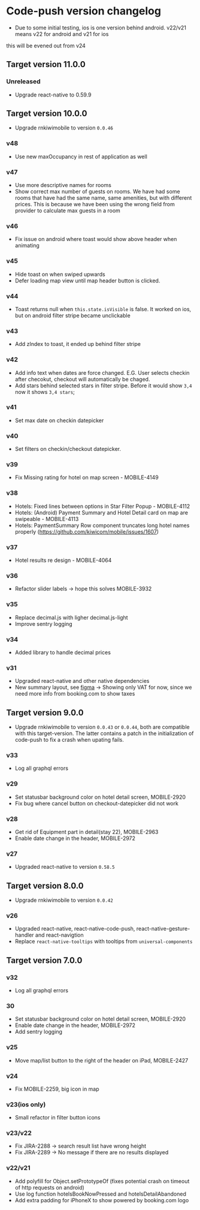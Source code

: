 # Code-push version changelog

- Due to some initial testing, ios is one version behind android.
v22/v21 means v22 for android and v21 for ios

this will be evened out from v24

## Target version 11.0.0

### Unreleased

- Upgrade react-native to 0.59.9

## Target version 10.0.0

- Upgrade rnkiwimobile to version `0.0.46`

### v48

- Use new maxOccupancy in rest of application as well

### v47

- Use more descriptive names for rooms
- Show correct max number of guests on rooms. We have had some rooms that have had the same name, same amenities, but with different prices. This is because we have been using the wrong field from provider to calculate max guests in a room

### v46

- Fix issue on android where toast would show above header when animating

### v45

- Hide toast on when swiped upwards
- Defer loading map view until map header button is clicked. 

### v44

- Toast returns null when `this.state.isVisible` is false. It worked on ios, but on android filter stripe became unclickable

### v43

- Add zIndex to toast, it ended up behind filter stripe

### v42

- Add info text when dates are force changed. E.G. User selects checkin after checokut, checkout will automatically be chaged.
- Add stars behind selected stars in filter stripe. Before it would show `3,4` now it shows `3,4 stars`;

### v41

- Set max date on checkin datepicker

### v40 

- Set filters on checkin/checkout datepicker. 

### v39
- Fix Missing rating for hotel on map screen - MOBILE-4149

### v38

- Hotels: Fixed lines between options in Star Filter Popup - MOBILE-4112
- Hotels: (Android) Payment Summary and Hotel Detail card on map are swipeable - MOBILE-4113
- Hotels: PaymentSummary Row component truncates long hotel names properly (https://github.com/kiwicom/mobile/issues/1607)

### v37

- Hotel results re design - MOBILE-4064

### v36

- Refactor slider labels -> hope this solves MOBILE-3932

### v35
- Replace decimal.js with ligher decimal.js-light
- Improve sentry logging

### v34

- Added library to handle decimal prices

### v31

- Upgraded react-native and other native dependencies
- New summary layout, see [figma](https://www.figma.com/file/ayF92epBKcFcwdfE8IWIGMNa/Hotels-Results-%26-Detail?node-id=734%3A1) -> Showing only VAT for now, since we need more info from booking.com to show taxes 

## Target version 9.0.0

- Upgrade rnkiwimobile to version `0.0.43` or `0.0.44`, both are compatible with this target-version. The latter contains a patch in the initialization of code-push to fix a crash when upating fails. 

### v33

- Log all graphql errors

### v29

- Set statusbar background color on hotel detail screen, MOBILE-2920
- Fix bug where cancel button on checkout-datepicker did not work

### v28

- Get rid of Equipment part in detail(stay 22), MOBILE-2963
- Enable date change in the header, MOBILE-2972

### v27
- Upgraded react-native to version `0.58.5`

## Target version 8.0.0

- Upgrade rnkiwimobile to version `0.0.42`

### v26

- Upgraded react-native, react-native-code-push, react-native-gesture-handler and react-navigtion
- Replace `react-native-tooltips` with tooltips from `universal-components`

## Target version 7.0.0

### v32

- Log all graphql errors

### 30

- Set statusbar background color on hotel detail screen, MOBILE-2920
- Enable date change in the header, MOBILE-2972
- Add sentry logging

### v25

- Move map/list button to the right of the header on iPad, MOBILE-2427

### v24

- Fix MOBILE-2259, big icon in map

### v23(ios only)

- Small refactor in filter button icons 

### v23/v22

- Fix JIRA-2288 -> search result list have wrong height
- Fix JIRA-2289 -> No message if there are no results displayed

### v22/v21

- Add polyfill for Object.setPrototypeOf (fixes potential crash on timeout of http requests on android)
- Use log function hotelsBookNowPressed and hotelsDetailAbandoned
- Add extra padding for iPhoneX to show powered by booking.com logo
